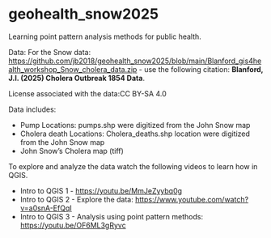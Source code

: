 # geohealth_snow2025
Learning point pattern analysis methods for public health. 

Data: For the Snow data: https://github.com/jb2018/geohealth_snow2025/blob/main/Blanford_gis4health_workshop_Snow_cholera_data.zip - use the following citation: 
**Blanford, J.I. (2025) Cholera Outbreak 1854 Data**.

License associated with the data:CC BY-SA 4.0

Data includes:
- Pump Locations: pumps.shp were digitized from the John Snow map
- Cholera death Locations: Cholera_deaths.shp location were digitized from the John Snow map
- John Snow’s Cholera map (tiff)

To explore and analyze the data watch the following videos to learn how in QGIS.
- Intro to QGIS 1 - https://youtu.be/MmJeZyybq0g  
- Intro to QGIS 2 - Explore the data: https://www.youtube.com/watch?v=a0snA-EfQqI
- Intro to QGIS 3 - Analysis using point pattern methods: https://youtu.be/OF6ML3gRyvc 

